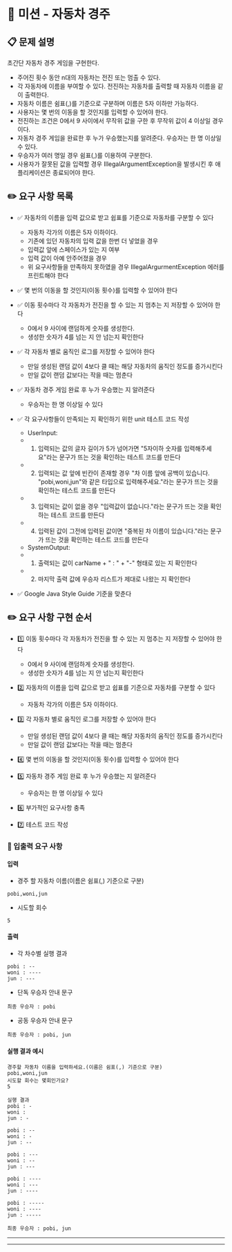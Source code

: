# 🚗 미션 - 자동차 경주

## 📋 문제 설명

초간단 자동차 경주 게임을 구현한다.

- 주어진 횟수 동안 n대의 자동차는 전진 또는 멈출 수 있다.
- 각 자동차에 이름을 부여할 수 있다. 전진하는 자동차를 출력할 때 자동차 이름을 같이 출력한다.
- 자동차 이름은 쉼표(,)를 기준으로 구분하며 이름은 5자 이하만 가능하다.
- 사용자는 몇 번의 이동을 할 것인지를 입력할 수 있어야 한다.
- 전진하는 조건은 0에서 9 사이에서 무작위 값을 구한 후 무작위 값이 4 이상일 경우이다.
- 자동차 경주 게임을 완료한 후 누가 우승했는지를 알려준다. 우승자는 한 명 이상일 수 있다.
- 우승자가 여러 명일 경우 쉼표(,)를 이용하여 구분한다.
- 사용자가 잘못된 값을 입력할 경우 IllegalArgumentException을 발생시킨 후 애플리케이션은 종료되어야 한다.

## ✏️ 요구 사항 목록

- ✅ 자동차의 이름을 입력 값으로 받고 쉽표를 기준으로 자동차를 구분할 수 있다
  - 자동차 각가의 이름은 5자 이하이다.
  - 기존에 있던 자동차의 입력 값을 한번 더 넣었을 경우
  - 입력값 앞에 스페이스가 있는 지 여부
  - 입력 값이 아예 안주어졌을 경우
  - 위 요구사항들을 만족하지 못하였을 경우 IllegalArgurmentException 에러를 프린트해야 한다



- ✅ 몇 번의 이동을 할 것인지(이동 횟수)를 입력할 수 있어야 한다



- ✅ 이동 횟수마다 각 자동차가 전진을 할 수 있는 지 멈추는 지 저장할 수 있어야 한다
  - 0에서 9 사이에 랜덤하게 숫자를 생성한다.
  - 생성한 숫자가 4를 넘는 지 안 넘는지 확인한다



- ✅ 각 자동차 별로 움직인 로그를 저장할 수 있어야 한다
  - 만일 생성된 랜덤 값이 4보다 클 때는 해당 자동차의 움직인 정도를 증가시킨다
  - 만일 값이 랜덤 값보다는 작을 때는 멈춘다



- ✅ 자동차 경주 게임 완료 후 누가 우승했는 지 알려준다
  - 우승자는 한 명 이상일 수 있다

- ✅ 각 요구사항들이 만족되는 지 확인하기 위한 unit 테스트 코드 작성
  - UserInput:
   - 1. 입력되는 값의 글자 길이가 5가 넘어가면 "5자이하 숫자를 입력해주세요"라는 문구가 뜨는 것을 확인하는 테스트 코드를 만든다
   - 2. 입력되는 값 앞에 빈칸이 존재할 경우 "차 이름 앞에 공백이 있습니다. "pobi,woni,jun"와 같은 타입으로 입력해주세요."라는 문구가 뜨는 것을 확인하는 테스트 코드를 만든다
   - 3. 입력되는 값이 없을 경우 "입력값이 없습니다."라는 문구가 뜨는 것을 확인하는 테스트 코드를 만든다
   - 4. 입력된 값이 그전에 입력된 값이면 "중복된 차 이름이 있습니다."라는 문구가 뜨는 것을 확인하는 테스트 코드를 만든다
  - SystemOutput:
   - 1. 출력되는 값이 carName + " : " + "-" 형태로 있는 지 확인한다
   - 2. 마지막 출력 값에 우승자 리스트가 제대로 나왔는 지 확인한다
  
- ✅ Google Java Style Guide 기준을 맞춘다

## ✏️ 요구 사항 구현 순서

- 1️⃣ 이동 횟수마다 각 자동차가 전진을 할 수 있는 지 멈추는 지 저장할 수 있어야 한다
  - 0에서 9 사이에 랜덤하게 숫자를 생성한다.
  - 생성한 숫자가 4를 넘는 지 안 넘는지 확인한다

- 2️⃣ 자동차의 이름을 입력 값으로 받고 쉽표를 기준으로 자동차를 구분할 수 있다
  - 자동차 각가의 이름은 5자 이하이다.

- 3️⃣ 각 자동차 별로 움직인 로그를 저장할 수 있어야 한다
  - 만일 생성된 랜덤 값이 4보다 클 때는 해당 자동차의 움직인 정도를 증가시킨다
  - 만일 값이 랜덤 값보다는 작을 때는 멈춘다

- 4️⃣ 몇 번의 이동을 할 것인지(이동 횟수)를 입력할 수 있어야 한다

- 5️⃣ 자동차 경주 게임 완료 후 누가 우승했는 지 알려준다
  - 우승자는 한 명 이상일 수 있다

- 6️⃣ 부가적인 요구사항 충족

- 7️⃣ 테스트 코드 작성



### 🎯 입출력 요구 사항

#### 입력

- 경주 할 자동차 이름(이름은 쉼표(,) 기준으로 구분)

```
pobi,woni,jun
```

- 시도할 회수

```
5
```

#### 출력

- 각 차수별 실행 결과

```
pobi : --
woni : ----
jun : ---
```

- 단독 우승자 안내 문구

```
최종 우승자 : pobi
```

- 공동 우승자 안내 문구

```
최종 우승자 : pobi, jun
```

#### 실행 결과 예시

```
경주할 자동차 이름을 입력하세요.(이름은 쉼표(,) 기준으로 구분)
pobi,woni,jun
시도할 회수는 몇회인가요?
5

실행 결과
pobi : -
woni : 
jun : -

pobi : --
woni : -
jun : --

pobi : ---
woni : --
jun : ---

pobi : ----
woni : ---
jun : ----

pobi : -----
woni : ----
jun : -----

최종 우승자 : pobi, jun
```

---




---

